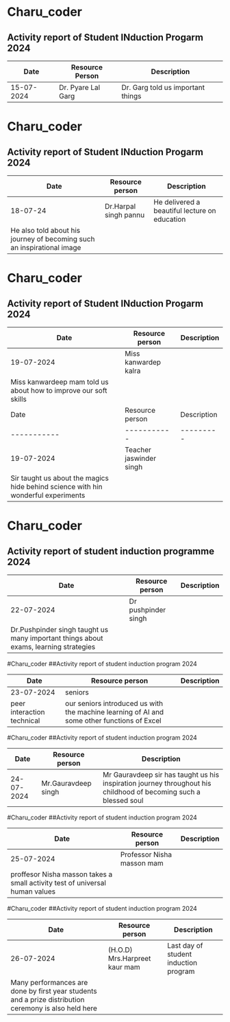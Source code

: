 # Charu_coder 
## Activity report of Student INduction Progarm 2024
| Date | Resource Person | Description |
| ----------- | ----------- |----------|
| 15-07-2024 | Dr. Pyare Lal Garg |Dr. Garg told us important things|

# Charu_coder 
## Activity report of Student INduction Progarm 2024
|Date | Resource person    |Description |
| ----------- | ----------- |-----------|
| 18-07-24 | Dr.Harpal singh pannu|He delivered a beautiful lecture on education|
| He also told about his journey of becoming such an inspirational image | 

# Charu_coder 
## Activity report of Student INduction Progarm 2024
| Date  | Resource person|Description|
| ----------- | ----------- |----------|
| 19-07-2024 | Miss kanwardep kalra|
| Miss kanwardeep mam told us about how to improve our soft skills |
| Date | Resource person|Description|
| ----------- | ----------- |---------|
| 19-07-2024|Teacher jaswinder singh |
| Sir taught us about the magics hide behind science with hin wonderful experiments|

# Charu_coder
## Activity report of student induction programme 2024

| Date | Resource person |Description |
| ----------- | ----------- |-----------|
| 22-07-2024 | Dr pushpinder singh|
| Dr.Pushpinder singh taught us many important things about exams, learning strategies| 

#Charu_coder
##Activity report of student induction program 2024

| Date | Resource person|Description|
| ----------- | ----------- |---------|
| 23-07-2024 | seniors |
| peer interaction technical| our seniors introduced us with the machine learning of AI and some other functions of Excel |


#Charu_coder
##Activity report of student induction program 2024

|Date| Resource person|Description |
| ----------- | ----------- |----------|
| 24-07-2024 | Mr.Gauravdeep singh|Mr Gauravdeep sir has taught us his inspiration journey throughout his childhood of becoming such a blessed soul|

#Charu_coder
##Activity report of student induction program 2024

| Date | Resource person|Description |
| ----------- | ----------- |----------|
| 25-07-2024 | Professor Nisha masson mam|
| proffesor Nisha masson takes a small activity test of universal human values|

#Charu_coder
##Activity report of student induction program 2024

| Date |Resource person|Description |
| ----------- | ----------- |-----------|
| 26-07-2024 | (H.O.D) Mrs.Harpreet kaur mam|Last day of student induction program|
| Many performances are done by first year students and a prize distribution ceremony is also held here|